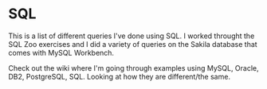 <h1>SQL</h1>
This is a list of different queries I've done using SQL. I worked throught the SQL Zoo exercises and I did a variety of queries on the Sakila database that comes with MySQL Workbench.

Check out the wiki where I'm going through examples using MySQL, Oracle, DB2, PostgreSQL, SQL. Looking at how they are different/the same.

